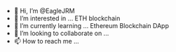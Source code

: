 - 👋 Hi, I’m @EagleJRM
- 👀 I’m interested in ... ETH blockchain
- 🌱 I’m currently learning ... Ethereum Blockchain DApp
- 💞️ I’m looking to collaborate on ...
- 📫 How to reach me ...

<!---
EagleJRM/EagleJRM is a ✨ special ✨ repository because its `README.md` (this file) appears on your GitHub profile.
You can click the Preview link to take a look at your changes.
--->
